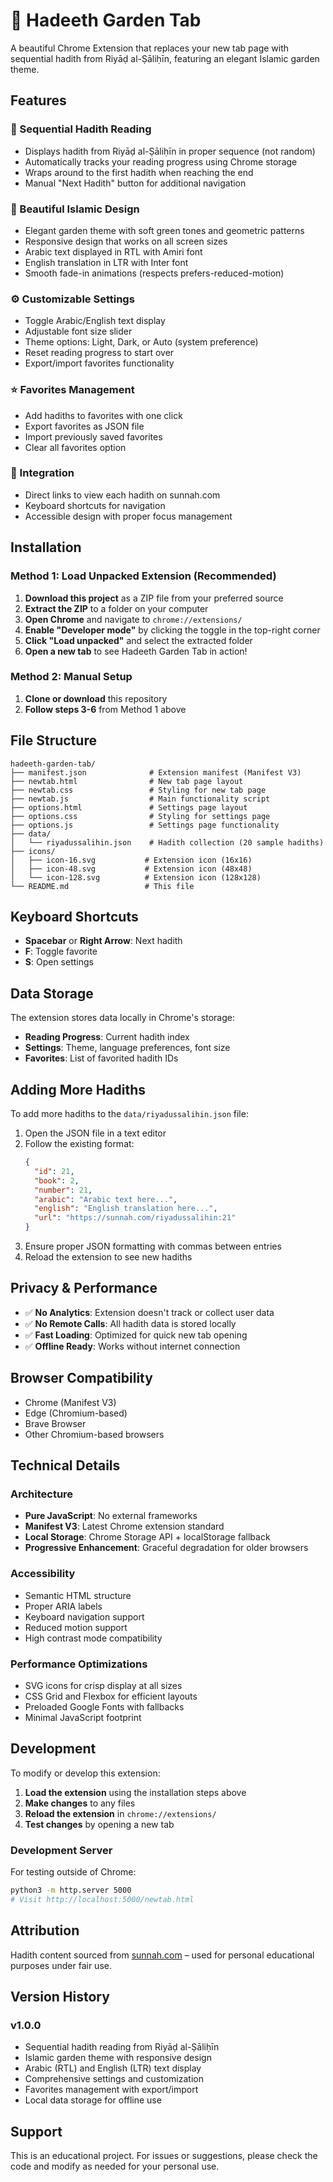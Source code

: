 # 🌿 Hadeeth Garden Tab

A beautiful Chrome Extension that replaces your new tab page with sequential hadith from Riyāḍ al-Ṣāliḥīn, featuring an elegant Islamic garden theme.

## Features

### 📖 Sequential Hadith Reading
- Displays hadith from Riyāḍ al-Ṣāliḥīn in proper sequence (not random)
- Automatically tracks your reading progress using Chrome storage
- Wraps around to the first hadith when reaching the end
- Manual "Next Hadith" button for additional navigation

### 🎨 Beautiful Islamic Design
- Elegant garden theme with soft green tones and geometric patterns
- Responsive design that works on all screen sizes
- Arabic text displayed in RTL with Amiri font
- English translation in LTR with Inter font
- Smooth fade-in animations (respects prefers-reduced-motion)

### ⚙️ Customizable Settings
- Toggle Arabic/English text display
- Adjustable font size slider
- Theme options: Light, Dark, or Auto (system preference)
- Reset reading progress to start over
- Export/import favorites functionality

### ⭐ Favorites Management
- Add hadiths to favorites with one click
- Export favorites as JSON file
- Import previously saved favorites
- Clear all favorites option

### 🔗 Integration
- Direct links to view each hadith on sunnah.com
- Keyboard shortcuts for navigation
- Accessible design with proper focus management

## Installation

### Method 1: Load Unpacked Extension (Recommended)

1. **Download this project** as a ZIP file from your preferred source
2. **Extract the ZIP** to a folder on your computer
3. **Open Chrome** and navigate to `chrome://extensions/`
4. **Enable "Developer mode"** by clicking the toggle in the top-right corner
5. **Click "Load unpacked"** and select the extracted folder
6. **Open a new tab** to see Hadeeth Garden Tab in action!

### Method 2: Manual Setup

1. **Clone or download** this repository
2. **Follow steps 3-6** from Method 1 above

## File Structure

```
hadeeth-garden-tab/
├── manifest.json              # Extension manifest (Manifest V3)
├── newtab.html                # New tab page layout
├── newtab.css                 # Styling for new tab page
├── newtab.js                  # Main functionality script
├── options.html               # Settings page layout
├── options.css                # Styling for settings page
├── options.js                 # Settings page functionality
├── data/
│   └── riyadussalihin.json    # Hadith collection (20 sample hadiths)
├── icons/
│   ├── icon-16.svg           # Extension icon (16x16)
│   ├── icon-48.svg           # Extension icon (48x48)
│   └── icon-128.svg          # Extension icon (128x128)
└── README.md                 # This file
```

## Keyboard Shortcuts

- **Spacebar** or **Right Arrow**: Next hadith
- **F**: Toggle favorite
- **S**: Open settings

## Data Storage

The extension stores data locally in Chrome's storage:
- **Reading Progress**: Current hadith index
- **Settings**: Theme, language preferences, font size
- **Favorites**: List of favorited hadith IDs

## Adding More Hadiths

To add more hadiths to the `data/riyadussalihin.json` file:

1. Open the JSON file in a text editor
2. Follow the existing format:
   ```json
   {
     "id": 21,
     "book": 2,
     "number": 21,
     "arabic": "Arabic text here...",
     "english": "English translation here...",
     "url": "https://sunnah.com/riyadussalihin:21"
   }
   ```
3. Ensure proper JSON formatting with commas between entries
4. Reload the extension to see new hadiths

## Privacy & Performance

- ✅ **No Analytics**: Extension doesn't track or collect user data
- ✅ **No Remote Calls**: All hadith data is stored locally
- ✅ **Fast Loading**: Optimized for quick new tab opening
- ✅ **Offline Ready**: Works without internet connection

## Browser Compatibility

- Chrome (Manifest V3)
- Edge (Chromium-based)
- Brave Browser
- Other Chromium-based browsers

## Technical Details

### Architecture
- **Pure JavaScript**: No external frameworks
- **Manifest V3**: Latest Chrome extension standard
- **Local Storage**: Chrome Storage API + localStorage fallback
- **Progressive Enhancement**: Graceful degradation for older browsers

### Accessibility
- Semantic HTML structure
- Proper ARIA labels
- Keyboard navigation support
- Reduced motion support
- High contrast mode compatibility

### Performance Optimizations
- SVG icons for crisp display at all sizes
- CSS Grid and Flexbox for efficient layouts
- Preloaded Google Fonts with fallbacks
- Minimal JavaScript footprint

## Development

To modify or develop this extension:

1. **Load the extension** using the installation steps above
2. **Make changes** to any files
3. **Reload the extension** in `chrome://extensions/`
4. **Test changes** by opening a new tab

### Development Server
For testing outside of Chrome:
```bash
python3 -m http.server 5000
# Visit http://localhost:5000/newtab.html
```

## Attribution

Hadith content sourced from [sunnah.com](https://sunnah.com/riyadussalihin) – used for personal educational purposes under fair use.

## Version History

### v1.0.0
- Sequential hadith reading from Riyāḍ al-Ṣāliḥīn
- Islamic garden theme with responsive design
- Arabic (RTL) and English (LTR) text display
- Comprehensive settings and customization
- Favorites management with export/import
- Local data storage for offline use

## Support

This is an educational project. For issues or suggestions, please check the code and modify as needed for your personal use.

